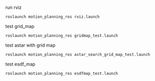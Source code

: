 run rviz

```
roslaunch motion_planning_ros rviz.launch
```

test grid_map

```
roslaunch motion_planning_ros gridmap_test.launch
```

test astar with grid map

```
roslaunch motion_planning_ros astar_search_grid_map_test.launch
```
test esdf_map

```
roslaunch motion_planning_ros esdfmap_test.launch
```